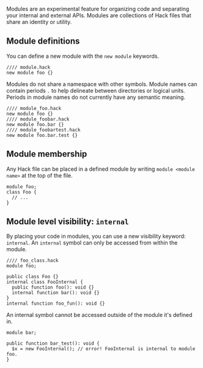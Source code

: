 Modules are an experimental feature for organizing code and separating your internal and external APIs. Modules are collections of Hack files that share an identity or utility.

## Module definitions
You can define a new module with the `new module` keywords.

```hack file:foomodule.hack
//// module.hack
new module foo {}
```
Modules do not share a namespace with other symbols. Module names can contain periods `.` to help delineate between directories or logical units. Periods in module names do not currently have any semantic meaning.

```hack
//// module_foo.hack
new module foo {}
//// module_foobar.hack
new module foo.bar {}
//// module_foobartest.hack
new module foo.bar.test {}
```

## Module membership
Any Hack file can be placed in a defined module by writing `module <module name>` at the top of the file.

```hack no-extract
module foo;
class Foo {
  // ...
}
```

## Module level visibility: `internal`
By placing your code in modules, you can use a new visibility keyword: `internal`. An `internal` symbol can only be accessed from within the module.

```hack file:foomodule.hack
//// foo_class.hack
module foo;

public class Foo {}
internal class FooInternal {
  public function foo(): void {}
  internal function bar(): void {}
}
internal function foo_fun(): void {}
```

An internal symbol cannot be accessed outside of the module it's defined in.

```hack no-extract
module bar;

public function bar_test(): void {
  $x = new FooInternal(); // error! FooInternal is internal to module foo.
}
```
